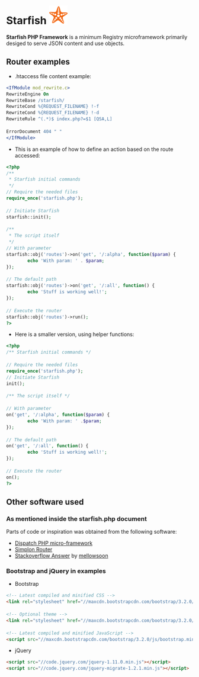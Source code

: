 

# Starfish ![Starfish PHP Framework](/storage/starfish-small.png "Starfish PHP Framework")

**Starfish PHP Framework** is a minimum Registry microframework primarily desiged to serve JSON content and use objects.

## Router examples

* .htaccess file content example:

```apache
<IfModule mod_rewrite.c>
RewriteEngine On
RewriteBase /starfish/
RewriteCond %{REQUEST_FILENAME} !-f
RewriteCond %{REQUEST_FILENAME} !-d
RewriteRule ^(.*)$ index.php?=$1 [QSA,L]

ErrorDocument 404 " "
</IfModule>
```

* This is an example of how to define an action based on the route accessed:

```php
<?php
/**
 * Starfish initial commands
 */
// Require the needed files
require_once('starfish.php');

// Initiate Starfish
starfish::init();

/**
 * The script itself
 */
// With parameter
starfish::obj('routes')->on('get', '/:alpha', function($param) {
        echo 'With param: ' . $param;
});

// The default path
starfish::obj('routes')->on('get', '/:all', function() {
        echo 'Stuff is working well!';
});

// Execute the router
starfish::obj('routes')->run();
?>
```

* Here is a smaller version, using helper functions:

```php
<?php
/** Starfish initial commands */

// Require the needed files
require_once('starfish.php');
// Initiate Starfish
init();

/** The script itself */

// With parameter
on('get', '/:alpha', function($param) {
        echo 'With param: ' .$param;
});

// The default path
on('get', '/:all', function() {
        echo 'Stuff is working well!';
});

// Execute the router
on();
?>
```

## Other software used

### As mentioned inside the starfish.php document

Parts of code or inspiration was obtained from the following software:

* [Dispatch PHP micro-framework](https://github.com/noodlehaus/dispatch)
* [Simplon Router](https://github.com/fightbulc/simplon_router)
* [Stackoverflow Answer](http://stackoverflow.com/questions/4000483/how-download-big-file-using-php-low-memory-usage) by [mellowsoon](http://stackoverflow.com/users/401019/mellowsoon)

### Bootstrap and jQuery in examples

* Bootstrap

```html
<!-- Latest compiled and minified CSS -->
<link rel="stylesheet" href="//maxcdn.bootstrapcdn.com/bootstrap/3.2.0/css/bootstrap.min.css">

<!-- Optional theme -->
<link rel="stylesheet" href="//maxcdn.bootstrapcdn.com/bootstrap/3.2.0/css/bootstrap-theme.min.css">

<!-- Latest compiled and minified JavaScript -->
<script src="//maxcdn.bootstrapcdn.com/bootstrap/3.2.0/js/bootstrap.min.js"></script>
```

* jQuery

```html
<script src="//code.jquery.com/jquery-1.11.0.min.js"></script>
<script src="//code.jquery.com/jquery-migrate-1.2.1.min.js"></script>
```